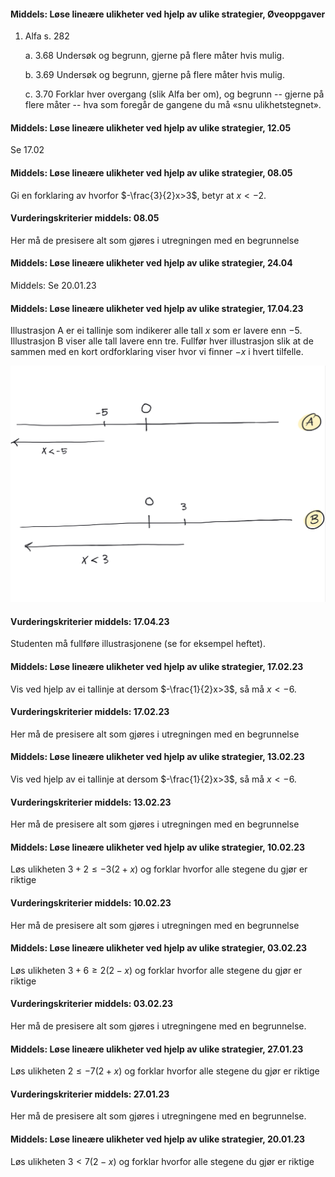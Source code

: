 #### Middels: Løse lineære ulikheter ved hjelp av ulike strategier,  Øveoppgaver

1. Alfa s. 282

    a.  3.68 Undersøk og begrunn, gjerne på flere måter hvis mulig.

    b.  3.69 Undersøk og begrunn, gjerne på flere måter hvis mulig.

    c.  3.70 Forklar hver overgang (slik Alfa ber om), og begrunn --
        gjerne på flere måter -- hva som foregår de gangene du må «snu
        ulikhetstegnet».

#### Middels: Løse lineære ulikheter ved hjelp av ulike strategier,  12.05

Se 17.02

#### Middels: Løse lineære ulikheter ved hjelp av ulike strategier,  08.05

Gi en forklaring av hvorfor $-\frac{3}{2}x>3$, betyr at $x<-2$.


#### Vurderingskriterier middels:  08.05

Her må de presisere alt som gjøres i utregningen med en begrunnelse

#### Middels: Løse lineære ulikheter ved hjelp av ulike strategier,  24.04

Middels: Se 20.01.23

#### Middels: Løse lineære ulikheter ved hjelp av ulike strategier,  17.04.23

Illustrasjon A er ei tallinje som indikerer alle tall $x$ som er lavere enn $-5$. Illustrasjon B viser alle tall lavere enn tre. Fullfør hver illustrasjon slik at de sammen med en kort ordforklaring viser hvor vi finner $-x$ i hvert tilfelle.

![](https://raw.githubusercontent.com/Andremartiny/MA-173/main/img/2023-04-16-20-31-52.png)

#### Vurderingskriterier middels:  17.04.23

Studenten må fullføre illustrasjonene (se for eksempel heftet).

#### Middels: Løse lineære ulikheter ved hjelp av ulike strategier,  17.02.23

Vis ved hjelp av ei tallinje at dersom $-\frac{1}{2}x>3$, så må $x<-6$.

#### Vurderingskriterier middels:  17.02.23

Her må de presisere alt som gjøres i utregningen med en begrunnelse

#### Middels: Løse lineære ulikheter ved hjelp av ulike strategier,  13.02.23

Vis ved hjelp av ei tallinje at dersom $-\frac{1}{2}x>3$, så må $x<-6$.

#### Vurderingskriterier middels:  13.02.23

Her må de presisere alt som gjøres i utregningen med en begrunnelse

#### Middels: Løse lineære ulikheter ved hjelp av ulike strategier,  10.02.23

Løs ulikheten $3+2 \leq -3(2 + x)$ og forklar hvorfor alle stegene du gjør er riktige

#### Vurderingskriterier middels:  10.02.23

Her må de presisere alt som gjøres i utregningen med en begrunnelse

#### Middels: Løse lineære ulikheter ved hjelp av ulike strategier,  03.02.23

Løs ulikheten $3+6 \geq 2(2 - x)$ og forklar hvorfor alle stegene du gjør er riktige

#### Vurderingskriterier middels:  03.02.23

Her må de presisere alt som gjøres i utregningene med en begrunnelse.

#### Middels: Løse lineære ulikheter ved hjelp av ulike strategier,  27.01.23

Løs ulikheten $2 \leq -7(2 + x)$ og forklar hvorfor alle stegene du gjør er riktige

#### Vurderingskriterier middels:  27.01.23

Her må de presisere alt som gjøres i utregningene med en begrunnelse.

#### Middels: Løse lineære ulikheter ved hjelp av ulike strategier,  20.01.23

Løs ulikheten $3 <7(2- x)$ og forklar hvorfor alle stegene du gjør er riktige

